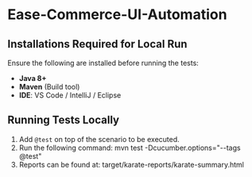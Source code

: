 # Ease-Commerce-UI-Automation

## Installations Required for Local Run
Ensure the following are installed before running the tests:

- **Java 8+**
- **Maven** (Build tool)
- **IDE**: VS Code / IntelliJ / Eclipse  

## Running Tests Locally
1. Add `@test` on top of the scenario to be executed.
2. Run the following command: mvn test -Dcucumber.options="--tags @test"
3. Reports can be found at: target/karate-reports/karate-summary.html
